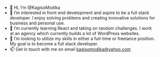 - 👋 Hi, I’m @KagisoModika
- 👀 I’m interested in front end development and aspire to be a full stack developer. I enjoy solving problems and creating innovative solutions for business and personal use.
- 🌱 I’m currently learning React and taking on random challenges. I work at an agency which currently builds a lot of WordPress websites.
- 💞️ I’m looking to utilize my skills in either a full-time or freelance position. My goal is to become a full stack developer.
- 📫 Get in touch with me on email kagisomodika@yahoo.com

<!--
KagisoModika/KagisoModika is a ✨ special ✨ repository because its `README.md` (this file) appears on your GitHub profile.
You can click the Preview link to take a look at your changes.
--->
